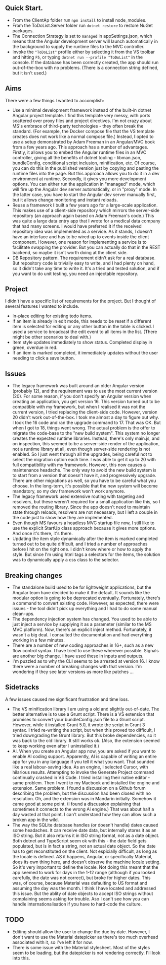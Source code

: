 ## Quick Start.

- From the ClientAp folder run `npm install` to install node_modules.
- From the ToDoList.Server folder run `dotnet restore` to restore NuGet packages.
- The Connection Strategy is set to `managed` in appSettings.json, which means that the Angular development server will launch automatically in the background to supply the runtime files to the MVC controller.
- Invoke the `"ToDoList"` profile either by selecting it from the VS toolbar and hitting `F5`, or typing `dotnet run --profile "ToDoList"` in the console. If the database has been correctly created, the app should run out-of-the-box with no problems. (There is a connection string defined, but it isn't used.)

## Aims

There were a few things I wanted to accomplish:
- Use a minimal development framework instead of the built-in dotnet Angular project template. I find this template very messy, with ports scattered over proxy files and project directives. I'm not crazy about MS's embrace of third-party technologies - they often break the standard. (For example, the Docker compose file that the VS template creates does not work like a normal compose file.)
  Instead, I opted to use a setup demonstrated by Adam Freeman in an Angular/MVC book from a few years ago. This approach has a number of advantages. Firstly, it allows you to embed the Angular runtime files in an MVC controller, giving all the benefits of dotnet tooling - libman.json, bundleConfig, conditional script inclusion, minification, etc. Of course, you can do this in the published version just by copying and pasting the runtime files into the page. But this approach allows you to do it in a dev environment at runtime. Secondly, it gives you more development options. You can either run the application in "managed" mode, which will fire up the Angular dev server automatically, or in "proxy" mode. In the latter case, you have to start the Angular dev server manually first, but it allows change monitoring and instant reloads.
- Reuse a framework I built a few years ago for a large-scale application. This makes use of a client-side repository which mirrors the server-side repository (an approach again based on Adam Freeman's code.) This was quite a large data entry app that I wrote for a medical data company that had many screens. I would have preferred it if the received repository idea was implemented as a service. As it stands, I doesn't have an interface and has to be wired up to events inside the client component. However, one reason for implementing a service is to facilitate swapping the provider. But you can actually do that in the REST backend, so maybe it isn't worth doing at the client side.
- DB Repository pattern. The requirement didn't ask for a real database. But repository code is trivially easy to write, and I had plenty on hand, so it didn't take any time to write it. It's a tried and tested solution, and if you want to do unit testing, you need an injectable repository.

## Project
I didn't have a specific list of requirements for the project. But I thought of several features I wanted to include.
- In-place editing for existing todo items.
- If an item is already in edit mode, this needs to be reset if a different item is selected for editing or any other button in the table is clicked. I used a service to broadcast the edit event to all items in the list. (There might be other scenarios to deal with.)
- Item style updates immediately to show status. Completed display in green, overdue in red.
- If an item is marked completed, it immediately updates without the user needing to click a save button.

## Issues
- The legacy framework was built around an older Angular version (probably 12), and the requirement was to use the most current version (20). For some reason, if you don't specify an Angular version when creating an application, you get version 16. This version turned out to be compatible with my framework, but when I realised it was not the current version, I tried replacing the client-side code. However, version 20 didn't work out-of-the-box. I took me almost a day to figure out why. I took the 16 code and ran the upgrade command to 17. That was OK. But when I got to 18, things went wrong. The actual problem is the offer to migrate the code-base to the "new build system". This system no longer creates the expected runtime libraries. Instead, there's only main.js, and on inspection, this seemed to be a server-side render of the application, not a runtime library at all, even though server-side rendering is not enabled. So I just went through all the upgrades, being careful not to select the migration option each time. I was able to get it up to 20 with full compatibility with my framework. However, this now causes a maintenance headache. The only way to avoid the new build system is to start from a version that doesn't have it, and progressively upgrade. There are other migrations as well, so you have to be careful what you choose. In the long-term, it's possible that the new system will become mandatory, so my dev framework won't work anymore.
- The legacy framework used extensive routing with targeting and resolvers, but these weren't required for a small application like this, so I removed the routing library. Since the app doesn't need to maintain state through reloads, resolvers are not necessary, but I left a couple in the code just to show how they are implemented.
- Even though MS favours a headless MVC startup file now, I still like to use the explicit StartUp class approach because it gives more options. And once it's there, it's there.
- Updating the item style dynamically after the item is marked completed turned out to be quite difficult, and I tried a number of approaches before I hit on the right one. I didn't know where or how to apply the style. But since I'm using html tags a selectors for the items, the solution was to dynamically apply a css class to the selector.

## Breaking changes
- The standalone build used to be for lightweight applications, but the Angular team have decided to make it the default. It sounds like the modular option is going to be deprecated eventually. Fortunately, there's a command to convert existing code. However, as expected, there were issues - the tool didn't pick up everything and I had to do some manual clean-ups.
- The dependency injection system has changed. You used to be able to just inject a service by supplying it as a parameter (similar to the MS MVC platform). Now, there's an explicit inject method. Fortunately, it wasn't a big deal. I consulted the documentation and had everything working in a few minutes.
- There are a number of new coding approaches in 16+, such as a new flow control syntax. I have tried to use these wherever possible. Signals are another big change. I have used these in inputs and outputs.
- I'm puzzled as to why the CLI seems to be arrested at version 16. I know there were a number of breaking changes with that version. I'm wondering if they see later versions as more like patches ...

## Sidetracks
A few issues caused me significant frustration and time loss.
- The VS minification library I am using a old and slightly out-of-date. The better alternative is to use a Grunt script. There is a VS extension that promises to convert your bundleConfig.json file to a Grunt script. However, while it installed Grunt 5.0, it wrote the script in Grunt 3 syntax. I tried re-writing the script, but when this proved too difficult, I tried downgrading the Grunt library. But this broke dependencies, so it was back to the old library. It still works ok. (Also, the extension seemed to keep working even after I uninstalled it.)
- AI. When you create an Angular app now, you are asked if you want to enable AI coding support. Apparently, AI is capable of writing an entire app for you in any language if you tell it what you want. That sounded like a real labour-saving idea. As an engine, I selected Cursor, with hilarious results. Attempting to invoke the Generate Project command continually crashed in VS Code. I tried installing their native editor - same problem. Then I went to my Macbook and installed the engine and extension. Same problem. I found a discussion on a Github forum describing the problem, but the discussion had been closed with no resolution. Oh, and the extension was in Mandarin initially. Somehow it came good at some point. (I found a discussion explaining that sometimes it connects to the wrong AI engine.) That was about half a day wasted at that point. I can't understand how they can allow such a broken app in the wild.
- The way the SQLite database handles (or doesn't handle) dates caused some headaches. It can receive date data, but internally stores it as an ISO string. But it also returns it in ISO string format, not as a date object. Both dotnet and TypeScript seem ok with this - the date field gets populated, but is in fact a string, not an actual date object. So the date has to get reconstituted on the client. Not espicially difficult, as long as the locale is defined. AS it happens, Angular, or specifically Material, does its own thing here, and doesn't observe the machine locale setting. So it's very important to define the locale. Not doing this meant that the app seemed to work for days in the 1-12 range (although if you looked carefully, the date was not correct), but broke for higher dates. This was, of course, because Material was defaulting to US format and assuming the day was the month. I think I have located and addressed this issue. But the ablity of date objects to accept ISO strings without complaining seems asking for trouble. Aso I can't see how you can handle internationalisation if you have to hard-code the culture.

## TODO
- Editing should allow the user to change the due by date. However, I don't want to use the Material datepicker as there's too much overhead associated with it, so I've left it for now.
- There is some issue with the Material stylesheet. Most of the styles seem to be loading, but the datepicker is not rendering correctly. I'll look into this.
